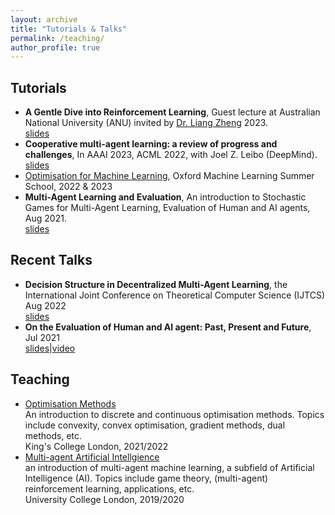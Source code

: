 ```yaml
---
layout: archive
title: "Tutorials & Talks"
permalink: /teaching/
author_profile: true
---
```


## Tutorials 
* **A Gentle Dive into Reinforcement Learning**,  Guest lecture at  Australian National University (ANU) invited by [Dr. Liang Zheng](https://zheng-lab.cecs.anu.edu.au/) 2023. <br>
[slides](https://drive.google.com/file/d/1-dwHzMUwDnhEG2jxFuXo9GJLPj19tXRt/view?usp=sharing)
* **Cooperative multi-agent learning: a review of progress and challenges**, In AAAI 2023, ACML 2022, with Joel Z. Leibo (DeepMind). <br>
[slides](https://sites.google.com/view/multi-agent-tutorial/home)
* [Optimisation for Machine Learning](https://www.oxfordml.school/), 
Oxford Machine Learning Summer School, 2022 & 2023
* **Multi-Agent Learning and Evaluation**, 
An introduction to Stochastic Games for Multi-Agent Learning, Evaluation of Human and AI agents, Aug 2021. <br>
[slides](https://drive.google.com/file/d/101TahcW_BVVFkq88_h8mSuJWAZ3P7aOQ/view?usp=sharing)


## Recent Talks
* **Decision Structure in Decentralized Multi-Agent Learning**, the International Joint Conference on Theoretical Computer Science (IJTCS) Aug 2022 <br>
[slides](https://drive.google.com/file/d/1-o0Bo5mfrZdRGrk8eYXqLmQTNF0i7lEd/view?usp=sharing)
* **On the Evaluation of Human and AI agent: Past, Present and Future**, Jul 2021 <br> 
[slides](https://drive.google.com/file/d/103QZsYfeWHI5iuHs8A3D3rQ22SJZG2e2/view?usp=sharing)|[video](https://app6ca5octe2206.pc.xiaoe-tech.com/detail/v_60ffc551e4b0a27d0e366690/3?fromH5=true) 
 
## Teaching
* [Optimisation Methods](https://www.kcl.ac.uk/abroad/module-options/optimisation-methods-2) <br>
An introduction to discrete and continuous optimisation methods. Topics include convexity, convex optimisation, gradient methods, dual methods, etc. <br>
King's College London, 2021/2022
* [Multi-agent Artificial Intellgience](https://www.ucl.ac.uk/module-catalogue/modules/multi-agent-artificial-intelligence-COMP0124) <br>
an introduction of multi-agent machine learning, a subfield of Artificial Intelligence (AI). Topics include game theory, (multi-agent) reinforcement learning, applications, etc. <br>
University College London, 2019/2020

<!--

An introduction to optimisation methods in machine learning. <br>

This talk discusses factorizability of multi-agent systems including the transition dynamics and action coordinations. We discusse the proposed scalable model-based RL in networked systems. <br> 


* [Agent learning in the emergence of complex world](https://www.bilibili.com/video/BV1Hf4y1G7hX) <br>
AMLab, University of Amsterdam, Jan 2020 <br>
Host: Prof. Max Welling & Evangelos Kanoulas

* [Agent learning with flexibilty and diversity]() <br>
Center on Frontiers of Computing, Peking University, Apr 2020.
机器之心|Synced, Jul 2021

-->

